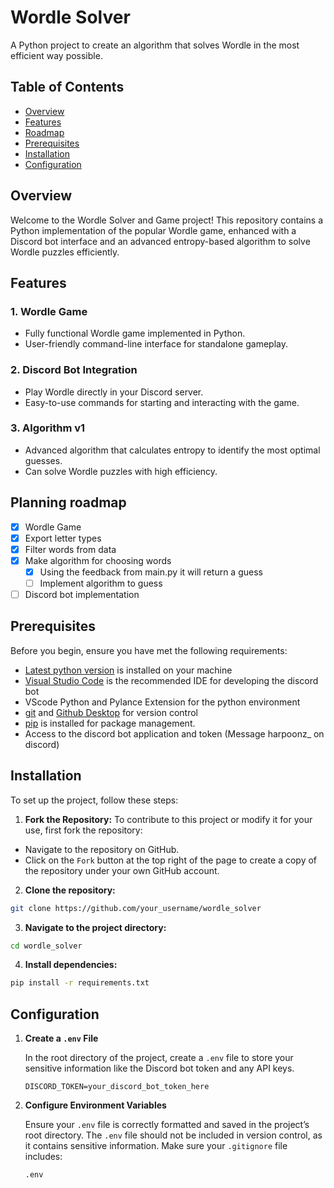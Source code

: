 # Wordle Solver

A Python project to create an algorithm that solves Wordle in the most efficient way possible.

## Table of Contents

- [Overview](#Overview)
- [Features](#Features)
- [Roadmap](#Planning-roadmap)
- [Prerequisites](#Prerequisites)
- [Installation](#installation)
- [Configuration](#configuration)

## Overview

Welcome to the Wordle Solver and Game project! This repository contains a Python implementation of the popular Wordle game, enhanced with a Discord bot interface and an advanced entropy-based algorithm to solve Wordle puzzles efficiently.

## Features

### 1. Wordle Game
- Fully functional Wordle game implemented in Python.
- User-friendly command-line interface for standalone gameplay.

### 2. Discord Bot Integration
- Play Wordle directly in your Discord server.
- Easy-to-use commands for starting and interacting with the game.

### 3. Algorithm v1
- Advanced algorithm that calculates entropy to identify the most optimal guesses.
- Can solve Wordle puzzles with high efficiency.

## Planning roadmap

- [x] Wordle Game
- [X] Export letter types
- [X] Filter words from data
- [X] Make algorithm for choosing words
    - [X] Using the feedback from main.py it will return a guess
    - [ ] Implement algorithm to guess
- [ ] Discord bot implementation

## Prerequisites

Before you begin, ensure you have met the following requirements:

- [Latest python version](https://www.python.org/downloads/) is installed on your machine
- [Visual Studio Code](https://code.visualstudio.com/download) is the recommended IDE for developing the discord bot
- VScode Python and Pylance Extension for the python environment
- [git](https://git-scm.com/downloads) and [Github Desktop](https://github.com/apps/desktop) for version control
- [pip](https://pip.pypa.io/en/stable/installation/) is installed for package management.
- Access to the discord bot application and token (Message harpoonz_ on discord)

## Installation

To set up the project, follow these steps:

1. **Fork the Repository:**
To contribute to this project or modify it for your use, first fork the repository:
- Navigate to the repository on GitHub.
- Click on the `Fork` button at the top right of the page to create a copy of the repository under your own GitHub account.
2. **Clone the repository:** 
```bash
git clone https://github.com/your_username/wordle_solver
```
3. **Navigate to the project directory:**
```bash
cd wordle_solver
```
4. **Install dependencies:**
```bash
pip install -r requirements.txt
```

## Configuration

1. **Create a `.env` File**

   In the root directory of the project, create a `.env` file to store your sensitive information like the Discord bot token and any API keys.

   ```
   DISCORD_TOKEN=your_discord_bot_token_here
   ```

2. **Configure Environment Variables**

   Ensure your `.env` file is correctly formatted and saved in the project’s root directory. The `.env` file should not be included in version control, as it contains sensitive information. Make sure your `.gitignore` file includes:

   ```
   .env
   ```